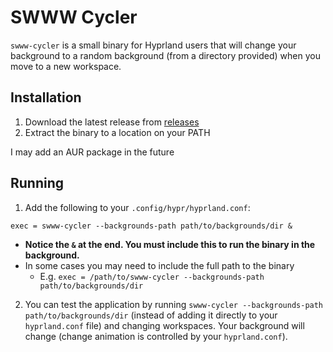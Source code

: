 # SWWW Cycler

`swww-cycler` is a small binary for Hyprland users that will change your background to a random background (from a directory provided) when you move to a new workspace.

## Installation

1) Download the latest release from [releases](https://github.com/Mjb141/swww-cycler/releases/latest)
2) Extract the binary to a location on your PATH

I may add an AUR package in the future

## Running

1) Add the following to your `.config/hypr/hyprland.conf`: 

```exec = swww-cycler --backgrounds-path path/to/backgrounds/dir &```

* **Notice the `&` at the end. You must include this to run the binary in the background.**
* In some cases you may need to include the full path to the binary
  * E.g. `exec = /path/to/swww-cycler --backgrounds-path path/to/backgrounds/dir`

2) You can test the application by running `swww-cycler --backgrounds-path path/to/backgrounds/dir` (instead of adding it directly to your `hyprland.conf` file) and changing workspaces. Your background will change (change animation is controlled by your `hyprland.conf`).
